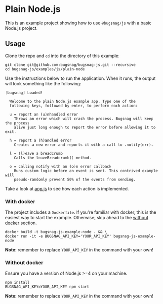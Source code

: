 # Plain Node.js

This is an example project showing how to use `@bugsnag/js` with a basic Node.js project.

## Usage

Clone the repo and `cd` into the directory of this example:

```
git clone git@github.com:bugsnag/bugsnag-js.git --recursive
cd bugsnag-js/examples/js/plain-node
```

Use the instructions below to run the application. When it runs, the output will look something like the following:

```
[bugsnag] Loaded!

  Welcome to the plain Node.js example app. Type one of the
  following keys, followed by enter, to perform each action:

  u = report an (u)nhandled error
    Throws an error which will crash the process. Bugsnag will keep the process
    alive just long enough to report the error before allowing it to exit.

  h = report a (h)andled error
    Creates a new error and reports it with a call to .notify(err).

  l = (l)eave a breadcrumb
    Calls the leaveBreadcrumb() method.

  o = calling notify with an (o)n error callback
    Runs custom logic before an event is sent. This contrived example will
    pseudo-randomly prevent 50% of the events from sending.
```

Take a look at [app.js](app.js) to see how each action is implemented.

### With docker

The project includes a `Dockerfile`. If you're familiar with docker, this is the easiest way to start the example. Otherwise, skip ahead to the [without docker](#without-docker) section.

```
docker build -t bugsnag-js-example-node . && \
docker run -it -e BUGSNAG_API_KEY='YOUR_API_KEY' bugsnag-js-example-node
```

__Note__: remember to replace `YOUR_API_KEY` in the command with your own!

### Without docker

Ensure you have a version of Node.js >=4 on your machine.

```
npm install
BUGSNAG_API_KEY=YOUR_API_KEY npm start
```
__Note__: remember to replace `YOUR_API_KEY` in the command with your own!
